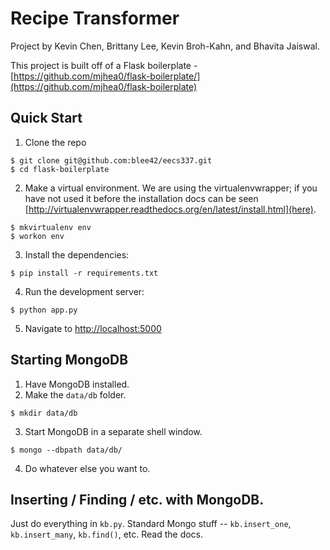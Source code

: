 # Recipe Transformer

Project by Kevin Chen, Brittany Lee, Kevin Broh-Kahn, and Bhavita Jaiswal.

This project is built off of a Flask boilerplate - [https://github.com/mjhea0/flask-boilerplate/](https://github.com/mjhea0/flask-boilerplate)

## Quick Start
1. Clone the repo
  ```
  $ git clone git@github.com:blee42/eecs337.git
  $ cd flask-boilerplate
  ```

2. Make a virtual environment.  We are using the virtualenvwrapper; if you have not used it before the installation docs can be seen [http://virtualenvwrapper.readthedocs.org/en/latest/install.html](here).
  ```
  $ mkvirtualenv env
  $ workon env
  ```

3. Install the dependencies:
  ```
  $ pip install -r requirements.txt
  ```

4. Run the development server:
  ```
  $ python app.py
  ```

5. Navigate to [http://localhost:5000](http://localhost:5000)

## Starting MongoDB
1. Have MongoDB installed.
2. Make the `data/db` folder.
  ```
  $ mkdir data/db
  ```
3. Start MongoDB in a separate shell window.
  ```
  $ mongo --dbpath data/db/
  ```
4. Do whatever else you want to.

## Inserting / Finding / etc. with MongoDB.
Just do everything in `kb.py`. Standard Mongo stuff -- `kb.insert_one`, `kb.insert_many`, `kb.find()`, etc. Read the docs.

